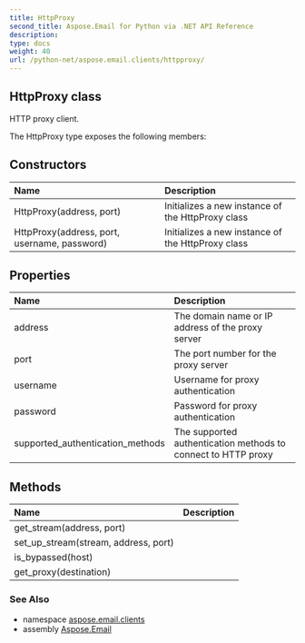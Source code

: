 ```yaml
---
title: HttpProxy
second_title: Aspose.Email for Python via .NET API Reference
description: 
type: docs
weight: 40
url: /python-net/aspose.email.clients/httpproxy/
---
```


## HttpProxy class

HTTP proxy client.

The HttpProxy type exposes the following members:
## Constructors
| Name | Description |
| :- | :- |
|HttpProxy(address, port)|Initializes a new instance of the HttpProxy class|
|HttpProxy(address, port, username, password)|Initializes a new instance of the HttpProxy class|
## Properties
| Name | Description |
| :- | :- |
|address|The domain name or IP address of the proxy server|
|port|The port number for the proxy server|
|username|Username for proxy authentication|
|password|Password for proxy authentication|
|supported_authentication_methods|The supported authentication methods to connect to HTTP proxy|
## Methods
| Name | Description |
| :- | :- |
|get_stream(address, port)|  |
|set_up_stream(stream, address, port)|  |
|is_bypassed(host)|  |
|get_proxy(destination)|  |

### See Also

* namespace [aspose.email.clients](/python-net/aspose.email.clients/)
* assembly [Aspose.Email](/python-net/)

